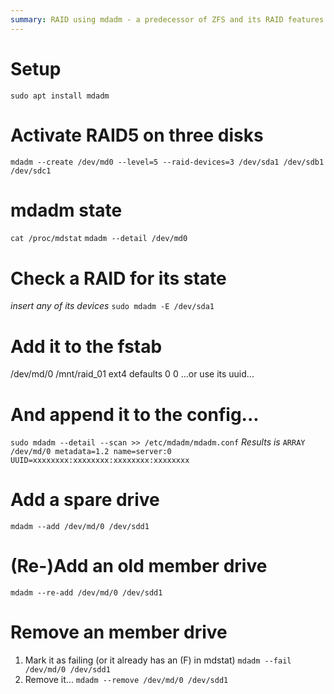 ```yaml
---
summary: RAID using mdadm - a predecessor of ZFS and its RAID features
---
```


# Setup #
`sudo apt install mdadm`

# Activate RAID5 on three disks #
`mdadm --create /dev/md0 --level=5 --raid-devices=3 /dev/sda1 /dev/sdb1 /dev/sdc1`

# mdadm state #
`cat /proc/mdstat`
`mdadm --detail /dev/md0`

# Check a RAID for its state #
_insert any of its devices_
`sudo mdadm -E /dev/sda1`

# Add it to the fstab #
/dev/md/0    /mnt/raid_01    ext4    defaults    0   0
...or use its uuid...

# And append it to the config... #
`sudo mdadm --detail --scan >> /etc/mdadm/mdadm.conf`
_Results is_ `ARRAY /dev/md/0 metadata=1.2 name=server:0 UUID=xxxxxxxx:xxxxxxxx:xxxxxxxx:xxxxxxxx`

# Add a spare drive #
`mdadm --add /dev/md/0 /dev/sdd1`

# (Re-)Add an old member drive #
`mdadm --re-add /dev/md/0 /dev/sdd1`

# Remove an member drive #
1. Mark it as failing (or it already has an (F) in mdstat)
    `mdadm --fail /dev/md/0 /dev/sdd1`
2. Remove it...
    `mdadm --remove /dev/md/0 /dev/sdd1`
